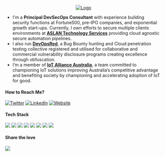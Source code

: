 <p align="center">
    <a href="https://ASLANTechnology.com.au/">
        <picture>
            <source media="(prefers-color-scheme: dark)" srcset="https://aslantechnology.com.au/img/services.jpg">
            <img alt="Logo" src="https://aslantechnology.com.au/img/services.jpg">
        </picture>
    </a>
</p>

* I'm a <strong>Principal DevSecOps Consultant</strong> with experience building security functions at Fortune500,
pre-IPO companies, and exponential growth start-ups. Currently, I own efforts to secure multiple clients environments at
<a href='https://ASLANTechnology.com.au/' target='_blank'><strong>ASLAN Technology Services</strong></a> providing
cloud agnostic secure automation pipelines.
* I also run <a href='https://DevOps.red/' target='_blank'><strong>DevOpsRed</strong></a>, a Bug Bounty hunting and
Cloud penetration testing collective registered and utilised for collaborative and commercial vulnerability disclosure
programs creating excellence through obfuscation.
* I’m a member of <a href='https://iot.org.au/' target='_blank'><strong> IoT Alliance Australia</strong></a>, a team
committed to championing IoT solutions improving Australia’s competitive advantage and benefiting society by championing
and accelerating adoption of IoT for good.

#### How to Reach Me?

[![Twitter](https://img.shields.io/badge/-TWITTER-0077B5?style=for-the-badge&logo=twitter&logoColor=white)](https://twitter.com/aslantechiot)
[![LinkedIn](https://img.shields.io/badge/-LINKEDIN-0077B5?style=for-the-badge&logo=linkedin&logoColor=white)](https://www.linkedin.com/in/tommyajblack/)
[![Website](https://img.shields.io/badge/-WEBSITE-0077B5?style=for-the-badge&logo=jekyll&logoColor=white)](https://aslantechnology.com.au)


#### Tech Stack

<img
    src="https://img.shields.io/badge/AWS%20-%23FF9900.svg?&style=for-the-badge&logo=amazon-aws&logoColor=white" />&nbsp;<img
    src="https://img.shields.io/badge/Google%20Cloud%20-%234285F4.svg?&style=for-the-badge&logo=google-cloud&logoColor=white" />&nbsp;<img
    src="https://img.shields.io/badge/azure%20-%230072C6.svg?&style=for-the-badge&logo=azure-devops&logoColor=white" />&nbsp;<img
    src="https://img.shields.io/badge/docker%20-%230db7ed.svg?&style=for-the-badge&logo=docker&logoColor=white" />&nbsp;<img
    src="https://img.shields.io/badge/kubernetes%20-%23326ce5.svg?&style=for-the-badge&logo=kubernetes&logoColor=white" />&nbsp;<img
    src="https://img.shields.io/badge/terraform-%235835CC.svg?style=for-the-badge&logo=terraform&logoColor=white" />&nbsp;<img
    src="https://img.shields.io/badge/VAULT-%235835CC.svg?style=for-the-badge&logo=Vault&logoColor=white" />&nbsp;<img
    src="https://img.shields.io/badge/python-3670A0?style=for-the-badge&logo=python&logoColor=ffdd54" />


#### Share the love

<a href="https://www.buymeacoffee.com/ASLANTechnology"><img src="https://img.buymeacoffee.com/button-api/?text=Buy me a coffee&emoji=&slug=ASLANTechnology&button_colour=FFDD00&font_colour=000000&font_family=Cookie&outline_colour=000000&coffee_colour=ffffff" /></a>
